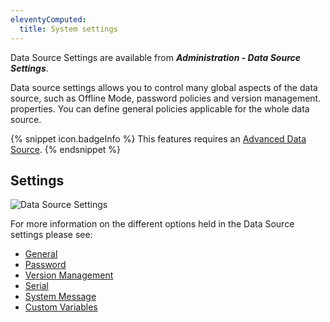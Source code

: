 ```yaml
---
eleventyComputed:
  title: System settings
---
```

Data Source Settings are available from ***Administration - Data Source Settings***.

Data source settings allows you to control many global aspects of the data source, such as Offline Mode, password policies and version management. properties. You can define general policies applicable for the whole data source.

{% snippet icon.badgeInfo %}
This features requires an [Advanced Data Source](/rdm/mac/data-sources/data-sources-types/advanced-data-sources/).
{% endsnippet %}

## Settings

![Data Source Settings](https://cdnweb.devolutions.net/docs/en/rdm/mac/clip10374.png)

For more information on the different options held in the Data Source settings please see:

* [General](/rdm/mac/commands/administration/system-settings/general/)
* [Password](/rdm/mac/commands/administration/system-settings/password-policy/)
* [Version Management](/rdm/mac/commands/administration/system-settings/version-management/)
* [Serial](/rdm/mac/commands/administration/licenses/)
* [System Message](/rdm/mac/commands/administration/system-settings/system-message/)
* [Custom Variables](/rdm/mac/commands/administration/system-settings/custom-variables/)
